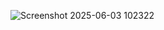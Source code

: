 ![Screenshot 2025-06-03 102322](https://github.com/user-attachments/assets/22765cf8-0a79-4816-812a-6f139f783fef)
